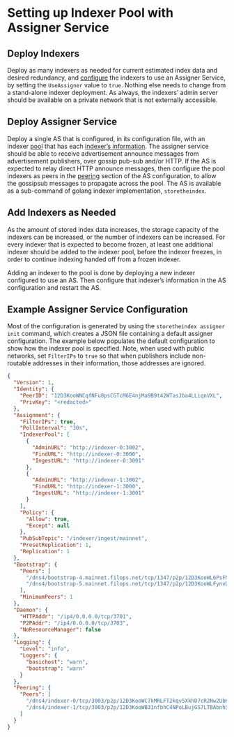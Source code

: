 # Setting up Indexer Pool with Assigner Service

## Deploy Indexers

Deploy as many indexers as needed for current estimated index data and desired redundancy, and [configure](https://pkg.go.dev/github.com/ipni/storetheindex/config#Discovery) the indexers to use an Assigner Service, by setting the `UseAssigner` value to `true`. Nothing else needs to change from a stand-alone indexer deployment. As always, the indexers’ admin server should be available on a private network that is not externally accessible.

## Deploy Assigner Service

Deploy a single AS that is configured, in its configuration file, with an indexer [pool](https://pkg.go.dev/github.com/ipni/storetheindex@v0.5.7/assigner/config#Assignment) that has each [indexer’s information](https://pkg.go.dev/github.com/ipni/storetheindex@v0.5.7/assigner/config#Indexer). The assigner service should be able to receive advertisement announce messages from advertisement publishers, over gossip pub-sub and/or HTTP. If the AS is expected to relay direct HTTP announce messages, then configure the pool indexers as peers in the [peering](https://pkg.go.dev/github.com/ipni/storetheindex@v0.5.7/assigner/config#Config) section of the AS configuration, to allow the gossipsub messages to propagate across the pool. The AS is available as a sub-command of golang indexer implementation, `storetheindex`. 

## Add Indexers as Needed

As the amount of stored index data increases, the storage capacity of the indexers can be increased, or the number of indexers can be increased. For every indexer that is expected to become frozen, at least one additional indexer should be added to the indexer pool, before the indexer freezes, in order to continue indexing handed off from a frozen indexer.

Adding an indexer to the pool is done by deploying a new indexer configured to use an AS. Then configure that indexer’s information in the AS configuration and restart the AS.

## Example Assigner Service Configuration

Most of the configuration is generated by using the `storetheindex assigner init` command, which creates a JSON file containing a default assigner configuration. The example below populates the default configuration to show how the indexer pool is specified. Note, when used with public networks, set `FilterIPs` to `true` so that when publishers include non-routable addresses in their information, those addresses are ignored.

```json
{                                                                                                                                  
  "Version": 1,
  "Identity": {
    "PeerID": "12D3KooWNCqfNFu8psCGTcM6E4njMa9B9t42WTasJba4LLiqnVXL",
    "PrivKey": "<redacted>"
  },
  "Assignment": {
    "FilterIPs": true,
    "PollInterval": "30s",
    "IndexerPool": [
      {
        "AdminURL": "http://indexer-0:3002",
        "FindURL": "http://indexer-0:3000",
        "IngestURL": "http://indexer-0:3001"
      },
      {
        "AdminURL": "http://indexer-1:3002",
        "FindURL": "http://indexer-1:3000",
        "IngestURL": "http://indexer-1:3001"
      }
    ],
    "Policy": {
      "Allow": true,
      "Except": null
    },
    "PubSubTopic": "/indexer/ingest/mainnet",
    "PresetReplication": 1,
    "Replication": 1
  },
  "Bootstrap": {
    "Peers": [
      "/dns4/bootstrap-4.mainnet.filops.net/tcp/1347/p2p/12D3KooWL6PsFNPhYftrJzGgF5U18hFoaVhfGk7xwzD8yVrHJ3Uc",
      "/dns4/bootstrap-5.mainnet.filops.net/tcp/1347/p2p/12D3KooWLFynvDQiUpXoHroV1YxKHhPJgysQGH2k3ZGwtWzR4dFH"
    ],
    "MinimumPeers": 1
  },
  "Daemon": {
    "HTTPAddr": "/ip4/0.0.0.0/tcp/3701",
    "P2PAddr": "/ip4/0.0.0.0/tcp/3703",
    "NoResourceManager": false
  },
  "Logging": {
    "Level": "info",
    "Loggers": {
      "basichost": "warn",
      "bootstrap": "warn"
    }
  },
  "Peering": {
    "Peers": [
      "/dns4/indexer-0/tcp/3003/p2p/12D3KooWC7kMRLFT2kqv5XkhD7cR2Nw2UbKE5rwWk11VCZ22undU",
      "/dns4/indexer-1/tcp/3003/p2p/12D3KooWB31nfbhC4NPoLBujGS7LTBAbnhSaSF6ZViv5ip1g14Ax"
    ]
  }
}
```
